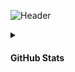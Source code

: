 ![Header](./your-header-image-name.png)

<details>
<summary><h4>GitHub Stats</h4></summary>

> I'm Noob

<p align="center"> <img src="https://github-readme-stats.vercel.app/api?username=ikx7a&show_icons=true&theme=gotham" alt="ikx7a" />

</details>
